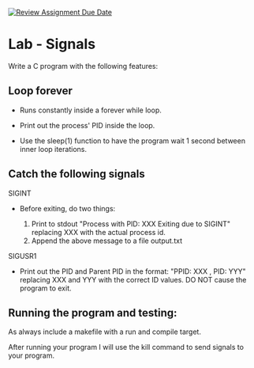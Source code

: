 [![Review Assignment Due Date](https://classroom.github.com/assets/deadline-readme-button-24ddc0f5d75046c5622901739e7c5dd533143b0c8e959d652212380cedb1ea36.svg)](https://classroom.github.com/a/P8igJFGT)
# Lab - Signals

Write a C program with the following features:

## Loop forever

* Runs constantly inside a forever while loop.
    
* Print out the process' PID inside the loop.
    
* Use the sleep(1) function to have the program wait 1 second between inner loop iterations.
    
## Catch the following signals

SIGINT

* Before exiting, do two things:
    
  1. Print to stdout "Process with PID: XXX Exiting due to SIGINT" replacing XXX with the actual process id.
  2. Append the above message to a file output.txt

SIGUSR1 

* Print out the PID and Parent PID in the format: "PPID: XXX , PID: YYY" replacing XXX and YYY with the correct ID values. DO NOT cause the program to exit.
    
## Running the program and testing:

As always include a makefile with a run and compile target.
    
After running your program I will use the kill command to send signals to your program.

